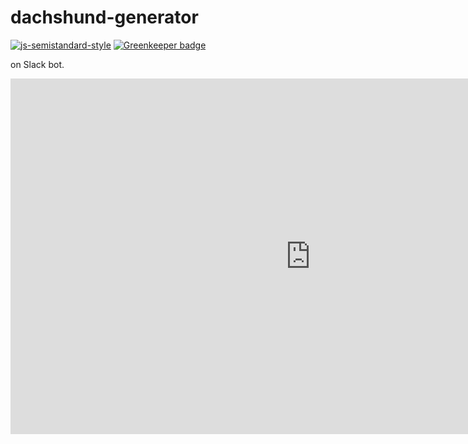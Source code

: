 # dachshund-generator

[![js-semistandard-style](https://img.shields.io/badge/code%20style-semistandard-brightgreen.svg?style=flat-square)](https://github.com/Flet/semistandard) [![Greenkeeper badge](https://badges.greenkeeper.io/waricoma/dachshund-generator.svg)](https://greenkeeper.io/)

on Slack bot.

<iframe src="https://docs.google.com/presentation/d/e/2PACX-1vS0mNPHQeOwcNAAweIO5gUuKSEZkZPXwFBtwQe6FZ_ByEd2udL7pUPFZEmh8-4wf8QizJW1QfP-cr4W/embed?start=false&loop=false&delayms=3000" frameborder="0" width="960" height="569" allowfullscreen="true" mozallowfullscreen="true" webkitallowfullscreen="true"></iframe>
